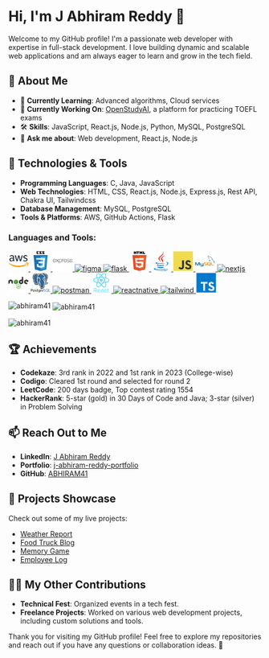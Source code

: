 # Hi, I'm J Abhiram Reddy 👋

Welcome to my GitHub profile! I'm a passionate web developer with expertise in full-stack development. I love building dynamic and scalable web applications and am always eager to learn and grow in the tech field.

## 🚀 About Me

- 🌱 **Currently Learning**: Advanced algorithms, Cloud services
- 💼 **Currently Working On**: [OpenStudyAI](https://openstudyai.com/), a platform for practicing TOEFL exams
- 🛠️ **Skills**: JavaScript, React.js, Node.js, Python, MySQL, PostgreSQL
- 💬 **Ask me about**: Web development, React.js, Node.js

## 🔧 Technologies & Tools

- **Programming Languages**: C, Java, JavaScript
- **Web Technologies**: HTML, CSS, React.js, Node.js, Express.js, Rest API, Chakra UI, Tailwindcss
- **Database Management**: MySQL, PostgreSQL
- **Tools & Platforms**: AWS, GitHub Actions, Flask

<h3 align="left">Languages and Tools:</h3>
<p align="left"> <a href="https://aws.amazon.com" target="_blank" rel="noreferrer"> <img src="https://raw.githubusercontent.com/devicons/devicon/master/icons/amazonwebservices/amazonwebservices-original-wordmark.svg" alt="aws" width="40" height="40"/> </a> <a href="https://www.w3schools.com/css/" target="_blank" rel="noreferrer"> <img src="https://raw.githubusercontent.com/devicons/devicon/master/icons/css3/css3-original-wordmark.svg" alt="css3" width="40" height="40"/> </a> <a href="https://expressjs.com" target="_blank" rel="noreferrer"> <img src="https://raw.githubusercontent.com/devicons/devicon/master/icons/express/express-original-wordmark.svg" alt="express" width="40" height="40"/> </a> <a href="https://www.figma.com/" target="_blank" rel="noreferrer"> <img src="https://www.vectorlogo.zone/logos/figma/figma-icon.svg" alt="figma" width="40" height="40"/> </a> <a href="https://flask.palletsprojects.com/" target="_blank" rel="noreferrer"> <img src="https://www.vectorlogo.zone/logos/pocoo_flask/pocoo_flask-icon.svg" alt="flask" width="40" height="40"/> </a> <a href="https://www.w3.org/html/" target="_blank" rel="noreferrer"> <img src="https://raw.githubusercontent.com/devicons/devicon/master/icons/html5/html5-original-wordmark.svg" alt="html5" width="40" height="40"/> </a> <a href="https://www.java.com" target="_blank" rel="noreferrer"> <img src="https://raw.githubusercontent.com/devicons/devicon/master/icons/java/java-original.svg" alt="java" width="40" height="40"/> </a> <a href="https://developer.mozilla.org/en-US/docs/Web/JavaScript" target="_blank" rel="noreferrer"> <img src="https://raw.githubusercontent.com/devicons/devicon/master/icons/javascript/javascript-original.svg" alt="javascript" width="40" height="40"/> </a> <a href="https://www.mysql.com/" target="_blank" rel="noreferrer"> <img src="https://raw.githubusercontent.com/devicons/devicon/master/icons/mysql/mysql-original-wordmark.svg" alt="mysql" width="40" height="40"/> </a> <a href="https://nextjs.org/" target="_blank" rel="noreferrer"> <img src="https://cdn.worldvectorlogo.com/logos/nextjs-2.svg" alt="nextjs" width="40" height="40"/> </a> <a href="https://nodejs.org" target="_blank" rel="noreferrer"> <img src="https://raw.githubusercontent.com/devicons/devicon/master/icons/nodejs/nodejs-original-wordmark.svg" alt="nodejs" width="40" height="40"/> </a> <a href="https://www.postgresql.org" target="_blank" rel="noreferrer"> <img src="https://raw.githubusercontent.com/devicons/devicon/master/icons/postgresql/postgresql-original-wordmark.svg" alt="postgresql" width="40" height="40"/> </a> <a href="https://postman.com" target="_blank" rel="noreferrer"> <img src="https://www.vectorlogo.zone/logos/getpostman/getpostman-icon.svg" alt="postman" width="40" height="40"/> </a> <a href="https://reactjs.org/" target="_blank" rel="noreferrer"> <img src="https://raw.githubusercontent.com/devicons/devicon/master/icons/react/react-original-wordmark.svg" alt="react" width="40" height="40"/> </a> <a href="https://reactnative.dev/" target="_blank" rel="noreferrer"> <img src="https://reactnative.dev/img/header_logo.svg" alt="reactnative" width="40" height="40"/> </a> <a href="https://tailwindcss.com/" target="_blank" rel="noreferrer"> <img src="https://www.vectorlogo.zone/logos/tailwindcss/tailwindcss-icon.svg" alt="tailwind" width="40" height="40"/> </a> <a href="https://www.typescriptlang.org/" target="_blank" rel="noreferrer"> <img src="https://raw.githubusercontent.com/devicons/devicon/master/icons/typescript/typescript-original.svg" alt="typescript" width="40" height="40"/> </a> </p>

<p><img align="left" src="https://github-readme-stats.vercel.app/api/top-langs?username=abhiram41&show_icons=true&locale=en&layout=compact" alt="abhiram41" /></p>

<p>&nbsp;<img align="center" src="https://github-readme-stats.vercel.app/api?username=abhiram41&show_icons=true&locale=en" alt="abhiram41" /></p>

<p><img align="center" src="https://github-readme-streak-stats.herokuapp.com/?user=abhiram41&" alt="abhiram41" /></p>


## 🏆 Achievements

- **Codekaze**: 3rd rank in 2022 and 1st rank in 2023 (College-wise)
- **Codigo**: Cleared 1st round and selected for round 2
- **LeetCode**: 200 days badge, Top contest rating 1554
- **HackerRank**: 5-star (gold) in 30 Days of Code and Java; 3-star (silver) in Problem Solving

## 📫 Reach Out to Me

- **LinkedIn**: [J Abhiram Reddy](https://www.linkedin.com/in/j-abhiram-reddy/)
- **Portfolio**: [j-abhiram-reddy-portfolio](https://j-abhiram-reddy-portfolio.netlify.app)
- **GitHub**: [ABHIRAM41](https://github.com/ABHIRAM41)

## 🎨 Projects Showcase

Check out some of my live projects:

- [Weather Report](https://a-weather-report.netlify.app)
- [Food Truck Blog](https://foodtruckdemo.netlify.app)
- [Memory Game](https://6memory-game.netlify.app)
- [Employee Log](https://employee-log.netlify.app)

## 👨‍💻 My Other Contributions

- **Technical Fest**: Organized events in a tech fest.
- **Freelance Projects**: Worked on various web development projects, including custom solutions and tools.

Thank you for visiting my GitHub profile! Feel free to explore my repositories and reach out if you have any questions or collaboration ideas. 🚀

